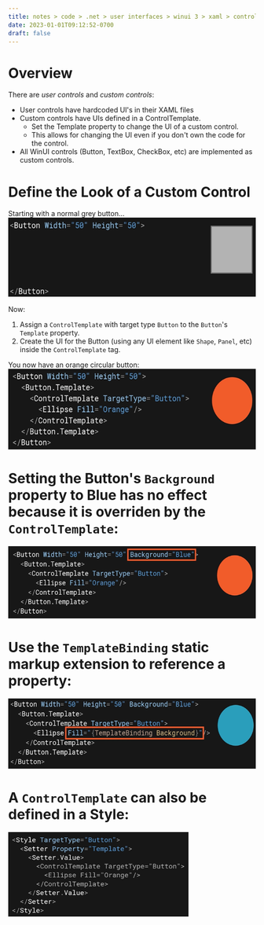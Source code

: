 ```yaml
---
title: notes > code > .net > user interfaces > winui 3 > xaml > control > templates
date: 2023-01-01T09:12:52-0700
draft: false
---
```

# Overview
There are *user controls* and *custom controls*:
- User controls have hardcoded UI's in their XAML files
- Custom controls have UIs defined in a ControlTemplate.
  - Set the Template property to change the UI of a custom control.
  - This allows for changing the UI even if you don't own the code for the control.
- All WinUI controls (Button, TextBox, CheckBox, etc) are implemented as custom controls.

# Define the Look of a Custom Control
Starting with a normal grey button…  
<img src="XAML_Control-Templates-image1.png" style="width:6.04167in;height:1.675in" />  

Now:
1.  Assign a `ControlTemplate` with target type `Button` to the `Button`'s `Template` property.
2.  Create the UI for the Button (using any UI element like `Shape`, `Panel`, etc) inside the `ControlTemplate` tag.

You now have an orange circular button:  
<img src="XAML_Control-Templates-image2.png" style="width:6.10833in;height:1.70833in" />  

# Setting the Button's `Background` property to Blue has no effect because it is overriden by the `ControlTemplate`:  
<img src="XAML_Control-Templates-image3.png" style="width:5.975in;height:1.53333in" />  

# Use the `TemplateBinding` static markup extension to reference a property:  
<img src="XAML_Control-Templates-image4.png" style="width:5.975in;height:1.49167in" />  

# A `ControlTemplate` can also be defined in a Style:  
<img src="XAML_Control-Templates-image5.png" style="width:3.825in;height:1.79167in" />  
